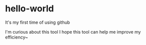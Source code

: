 # hello-world
It's my first time of using github

I'm curious about this tool
I hope this tool can help me improve my efficiency~
